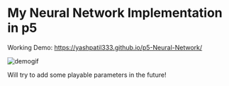 # My Neural Network Implementation in p5
Working Demo: https://yashpatil333.github.io/p5-Neural-Network/


![demogif](https://user-images.githubusercontent.com/55773468/207857130-dd3e5ade-c780-4d4d-8b11-890d90b47a96.gif)

Will try to add some playable parameters in the future!
